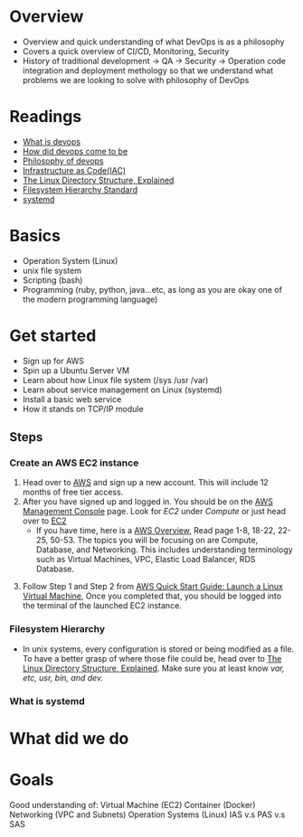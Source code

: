 # Overview
- Overview and quick understanding of what DevOps is as a philosophy
- Covers a quick overview of CI/CD, Monitoring, Security
- History of traditional development -> QA -> Security -> Operation code integration and deployment methology so that we understand what problems we are looking to solve with philosophy of DevOps

# Readings
- [What is devops](https://aws.amazon.com/devops/what-is-devops/)
- [How did devops come to be](https://cloud.google.com/blog/products/gcp/sre-vs-devops-competing-standards-or-close-friends)
- [Philosophy of devops](https://itrevolution.com/devops-culture-part-1/)
- [Infrastructure as Code(IAC)](https://searchitoperations.techtarget.com/definition/Infrastructure-as-Code-IAC)
- [The Linux Directory Structure, Explained](https://www.howtogeek.com/117435/htg-explains-the-linux-directory-structure-explained/)
- [Filesystem Hierarchy Standard](http://www.pathname.com/fhs/pub/fhs-2.3.html)
- [systemd](https://wiki.archlinux.org/index.php/systemd)

# Basics
- Operation System (Linux)
- unix file system
- Scripting (bash)
- Programming (ruby, python, java...etc, as long as you are okay one of the modern programming language)

# Get started
- Sign up for AWS
- Spin up a Ubuntu Server VM
- Learn about how Linux file system (/sys /usr /var)
- Learn about service management on Linux (systemd)
- Install a basic web service
- How it stands on TCP/IP module

## Steps

### Create an AWS EC2 instance
1. Head over to [AWS](https://aws.amazon.com/console/) and sign up a new account. This will include 12 months of free tier access. 
2. After you have signed up and logged in. You should be on the [AWS Management Console]() page. Look for *EC2* under *Compute* or just head over to [EC2](https://us-west-2.console.aws.amazon.com/ec2/v2/home?region=us-west-2#Home)
    - If you have time, here is a [AWS Overview](https://docs.aws.amazon.com/aws-technical-content/latest/aws-overview/aws-overview.pdf), Read page 1-8, 18-22, 22-25, 50-53. The topics you will be focusing on are Compute, Database, and Networking. This includes understanding terminology such as Virtual Machines, VPC, Elastic Load Balancer, RDS Database. 
<!-- 3. To Launch an EC2 (VM) instance, from the link of step 2, Click *Launch Instance*
    1. Select *Ubuntu Server 18.04 LTS (HVM), SSD Volume Type (64-bit x86)* 
    2. Select *General Purpose - t2 micro type*, then click *Next: Configure Instance Details* 
    3. Under Network and Subnet sections, Click *Create new VPC* and *Create new Subnet* 
        - If you want to read more about VPC and Subnet on AWS, head over to [AWS Overview](https://docs.aws.amazon.com/aws-technical-content/latest/aws-overview/aws-overview.pdf) and read page 50 for the overview or read up [What is Amazon VPC](https://docs.aws.amazon.com/vpc/latest/userguide/what-is-amazon-vpc.html) 
    4. Once you have completed the steps above...  -->
3. Follow Step 1 and Step 2 from [AWS Quick Start Guide: Launch a Linux Virtual Machine](https://docs.aws.amazon.com/quickstarts/latest/vmlaunch/welcome.html), Once you completed that, you should be logged into the terminal of the launched EC2 instance. 

### Filesystem Hierarchy
- In unix systems, every configuration is stored or being modified as a file. To have a better grasp of where those file could be, head over to [The Linux Directory Structure, Explained](https://www.howtogeek.com/117435/htg-explains-the-linux-directory-structure-explained/). Make sure you at least know *var, etc, usr, bin, and dev.* 

### What is systemd

# What did we do
<!--
[diagram of what each step we did in the <Get Started> secion related to each other in a squence diagram]
<Explanation>
<Talk about scaling>
<Changes>
<Deployment>
-->

# Goals
Good understanding of:
Virtual Machine (EC2)
Container (Docker)
Networking (VPC and Subnets)
Operation Systems (Linux)
IAS v.s PAS v.s SAS